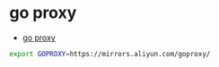 # go proxy

- [go proxy](http://mirrors.aliyun.com/goproxy/)

```sh
export GOPROXY=https://mirrors.aliyun.com/goproxy/
```
